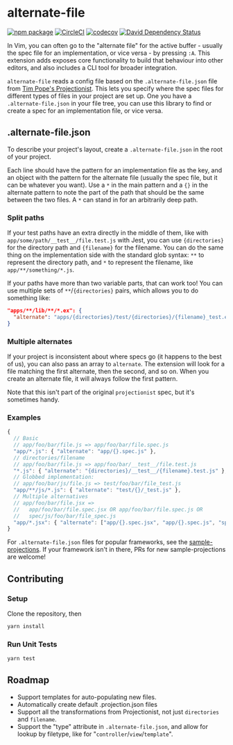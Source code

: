 # alternate-file

[![npm package](https://img.shields.io/npm/v/alternate-file.svg)](https://www.npmjs.com/package/alternate-file)
[![CircleCI](https://img.shields.io/circleci/project/github/alternate-file/alternate-file/master.svg)](https://circleci.com/gh/alternate-file/alternate-file)
[![codecov](https://img.shields.io/codecov/c/github/alternate-file/alternate-file.svg)](https://codecov.io/gh/alternate-file/alternate-file)
[![David Dependency Status](https://img.shields.io/david/alternate-file/alternate-file.svg)](https://david-dm.org/alternate-file/alternate-file)

In Vim, you can often go to the "alternate file" for the active buffer - usually the spec file for an implementation, or vice versa - by pressing `:A`. This extension adds exposes core functionality to build that behaviour into other editors, and also includes a CLI tool for broader integration.

`alternate-file` reads a config file based on the `.alternate-file.json` file from [Tim Pope's Projectionist](https://github.com/tpope/vim-projectionist). This lets you specify where the spec files for different types of files in your project are set up. One you have a `.alternate-file.json` in your file tree, you can use this library to find or create a spec for an implementation file, or vice versa.

## .alternate-file.json

To describe your project's layout, create a `.alternate-file.json` in the root of your project.

Each line should have the pattern for an implementation file as the key, and an object with the pattern for the alternate file (usually the spec file, but it can be whatever you want). Use a `*` in the main pattern and a `{}` in the alternate pattern to note the part of the path that should be the same between the two files. A `*` can stand in for an arbitrarily deep path.

### Split paths

If your test paths have an extra directly in the middle of them, like with `app/some/path/__test__/file.test.js` with Jest, you can use `{directories}` for the directory path and `{filename}` for the filename. You can do the same thing on the implementation side with the standard glob syntax: `**` to represent the directory path, and `*` to represent the filename, like `app/**/something/*.js`.

If your paths have more than two variable parts, that can work too! You can use multiple sets of `**`/`{directories}` pairs, which allows you to do something like:

```json
"apps/**/lib/**/*.ex": {
  "alternate": "apps/{directories}/test/{directories}/{filename}_test.exs"
}
```

### Multiple alternates

If your project is inconsistent about where specs go (it happens to the best of us), you can also pass an array to `alternate`. The extension will look for a file matching the first alternate, then the second, and so on. When you create an alternate file, it will always follow the first pattern.

Note that this isn't part of the original `projectionist` spec, but it's sometimes handy.

### Examples

```js
{
  // Basic
  // app/foo/bar/file.js => app/foo/bar/file.spec.js
  "app/*.js": { "alternate": "app/{}.spec.js" },
  // directories/filename
  // app/foo/bar/file.js => app/foo/bar/__test__/file.test.js
  "*.js": { "alternate": "{directories}/__test__/{filename}.test.js" },
  // Globbed implementation:
  // app/foo/bar/js/file.js => test/foo/bar/file_test.js
  "app/**/js/*.js": { "alternate": "test/{}/_test.js" },
  // Multiple alternatives
  // app/foo/bar/file.jsx =>
  //   app/foo/bar/file.spec.jsx OR app/foo/bar/file.spec.js OR
  //   spec/js/foo/bar/file_spec.js
  "app/*.jsx": { "alternate": ["app/{}.spec.jsx", "app/{}.spec.js", "spec/js/{}_spec.js"] }
}
```

For `.alternate-file.json` files for popular frameworks, see the [sample-projections](/sample-projections). If your framework isn't in there, PRs for new sample-projections are welcome!

## Contributing

### Setup

Clone the repository, then

```bash
yarn install
```

### Run Unit Tests

```bash
yarn test
```

## Roadmap

- Support templates for auto-populating new files.
- Automatically create default .projection.json files
- Support all the transformations from Projectionist, not just `directories` and `filename`.
- Support the "type" attribute in `.alternate-file.json`, and allow for lookup by filetype, like for "`controller`/`view`/`template`".
